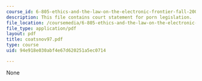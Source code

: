 ```yaml
---
course_id: 6-805-ethics-and-the-law-on-the-electronic-frontier-fall-2005
description: This file contains court statement for porn legislation.
file_location: /coursemedia/6-805-ethics-and-the-law-on-the-electronic-frontier-fall-2005/94e918e030abf4e67d620251a5ec0714_coatsnov97.pdf
file_type: application/pdf
layout: pdf
title: coatsnov97.pdf
type: course
uid: 94e918e030abf4e67d620251a5ec0714

---
```

None
